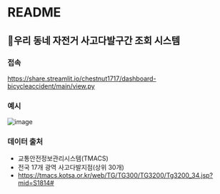 # README

## 🚴우리 동네 자전거 사고다발구간 조회 시스템

### 접속
https://share.streamlit.io/chestnut1717/dashboard-bicycleaccident/main/view.py


### 예시
![image](https://user-images.githubusercontent.com/62554639/170813574-05238969-2e85-4fc5-ace1-961b0fac63b6.png)


### 데이터 출처
- 교통안전정보관리시스템(TMACS)
- 전국 17개 광역 사고다발지점(상위 30개)
- https://tmacs.kotsa.or.kr/web/TG/TG300/TG3200/Tg3200_34.jsp?mid=S1814#
